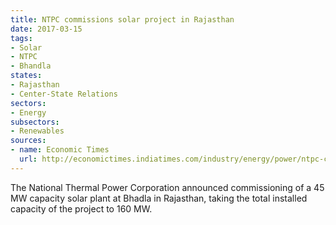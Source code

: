 ```yaml
---
title: NTPC commissions solar project in Rajasthan
date: 2017-03-15
tags:
- Solar
- NTPC
- Bhandla
states:
- Rajasthan
- Center-State Relations
sectors:
- Energy
subsectors:
- Renewables
sources:
- name: Economic Times
  url: http://economictimes.indiatimes.com/industry/energy/power/ntpc-commissions-45-mw-capacity-at-rajasthan-solar-project/articleshow/57535644.cms
---
```


The National Thermal Power Corporation announced commissioning of a 45 MW capacity solar plant at Bhadla in Rajasthan, taking the total installed capacity of the project to 160 MW.
